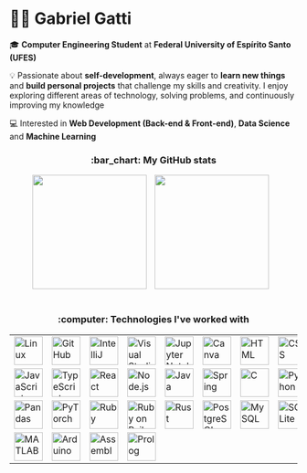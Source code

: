 # :man_technologist: Gabriel Gatti

🎓 **Computer Engineering Student** at **Federal University of Espírito Santo (UFES)**

💡 Passionate about **self-development**, always eager to **learn new things** and **build personal projects** that challenge my skills and creativity. I enjoy exploring different areas of technology, solving problems, and continuously improving my knowledge

💻 Interested in **Web Development (Back-end & Front-end)**, **Data Science** and **Machine Learning**

<div align="center">
    <h3>:bar_chart: My GitHub stats</h3>
</div>

<div align="center">
  <img
  	height="200"
  	style="padding-right: 10px;"
  	src="https://github-readme-stats.vercel.app/api?username=gabrielgatti7&show_icons=true&theme=tokyonight&include_all_commits=true" 
  />
  <img
  	height="200"
  	style="padding-right: 10px;"
  	src="https://github-readme-stats.vercel.app/api/top-langs/?username=gabrielgatti7&layout=compact&theme=tokyonight&langs_count=8" 
  />  
</div>

<br clear="both" />

<div align="center">
    <h3>:computer: Technologies I've worked with</h3>
</div>

<div align="center">
	<table>
		<tr>
			<td><img width="50" src="https://raw.githubusercontent.com/marwin1991/profile-technology-icons/refs/heads/main/icons/linux.png" alt="Linux" title="Linux"/></td>
			<td><img width="50" src="https://raw.githubusercontent.com/marwin1991/profile-technology-icons/refs/heads/main/icons/github.png" alt="GitHub" title="GitHub"/></td>
			<td><img width="50" src="https://raw.githubusercontent.com/marwin1991/profile-technology-icons/refs/heads/main/icons/intellij.png" alt="IntelliJ" title="IntelliJ"/></td>
			<td><img width="50" src="https://raw.githubusercontent.com/marwin1991/profile-technology-icons/refs/heads/main/icons/visual_studio_code.png" alt="Visual Studio Code" title="Visual Studio Code"/></td>
			<td><img width="50" src="https://raw.githubusercontent.com/marwin1991/profile-technology-icons/refs/heads/main/icons/jupyter_notebook.png" alt="Jupyter Notebook" title="Jupyter Notebook"/></td>
			<td><img width="50" src="https://raw.githubusercontent.com/marwin1991/profile-technology-icons/refs/heads/main/icons/canva.png" alt="Canva" title="Canva"/></td>
			<td><img width="50" src="https://raw.githubusercontent.com/marwin1991/profile-technology-icons/refs/heads/main/icons/html.png" alt="HTML" title="HTML"/></td>
			<td><img width="50" src="https://raw.githubusercontent.com/marwin1991/profile-technology-icons/refs/heads/main/icons/css.png" alt="CSS" title="CSS"/></td>
		</tr>
		<tr>
			<td><img width="50" src="https://raw.githubusercontent.com/marwin1991/profile-technology-icons/refs/heads/main/icons/javascript.png" alt="JavaScript" title="JavaScript"/></td>
			<td><img width="50" src="https://cdn.jsdelivr.net/gh/devicons/devicon@latest/icons/typescript/typescript-plain.svg" alt="TypeScript" title="TypeScript"/></td>   
			<td><img width="50" src="https://cdn.jsdelivr.net/gh/devicons/devicon@latest/icons/react/react-original.svg" alt="React" title="React"/></td>
			<td><img width="50" src="https://cdn.jsdelivr.net/gh/devicons/devicon@latest/icons/nodejs/nodejs-plain-wordmark.svg" alt="Node.js" title="Node.js"/></td>
			<td><img width="50" src="https://raw.githubusercontent.com/marwin1991/profile-technology-icons/refs/heads/main/icons/java.png" alt="Java" title="Java"/></td>
			<td><img width="50" src="https://cdn.jsdelivr.net/gh/devicons/devicon@latest/icons/spring/spring-original.svg" alt="Spring" title="Spring"/></td>
			<td><img width="50" src="https://raw.githubusercontent.com/marwin1991/profile-technology-icons/refs/heads/main/icons/c.png" alt="C" title="C"/></td>
			<td><img width="50" src="https://raw.githubusercontent.com/marwin1991/profile-technology-icons/refs/heads/main/icons/python.png" alt="Python" title="Python"/></td>
		</tr>
		<tr>
  			<td><img width="50" src="https://raw.githubusercontent.com/marwin1991/profile-technology-icons/refs/heads/main/icons/pandas.png" alt="Pandas" title="Pandas"/></td>
			<td><img width="50" src="https://cdn.jsdelivr.net/gh/devicons/devicon@latest/icons/pytorch/pytorch-original.svg" alt="PyTorch" title="PyTorch"/></td>
			<td><img width="50" src="https://raw.githubusercontent.com/marwin1991/profile-technology-icons/refs/heads/main/icons/ruby.png" alt="Ruby" title="Ruby"/></td>
			<td><img width="50" src="https://raw.githubusercontent.com/marwin1991/profile-technology-icons/refs/heads/main/icons/ruby_on_rails.png" alt="Ruby on Rails" title="Ruby on Rails"/></td>
			<td><img width="50" src="https://raw.githubusercontent.com/marwin1991/profile-technology-icons/refs/heads/main/icons/rust.png" alt="Rust" title="Rust"/></td>
			<td><img width="50" src="https://raw.githubusercontent.com/marwin1991/profile-technology-icons/refs/heads/main/icons/postgresql.png" alt="PostgreSQL" title="PostgreSQL"/></td>
			<td><img width="50" src="https://raw.githubusercontent.com/marwin1991/profile-technology-icons/refs/heads/main/icons/mysql.png" alt="MySQL" title="MySQL"/></td>
			<td><img width="50" src="https://raw.githubusercontent.com/marwin1991/profile-technology-icons/refs/heads/main/icons/sqlite.png" alt="SQLite" title="SQLite"/></td>          
		</tr>
		<tr>
			<td><img width="50" src="https://raw.githubusercontent.com/marwin1991/profile-technology-icons/refs/heads/main/icons/matlab.png" alt="MATLAB" title="MATLAB"/></td>
			<td><img width="50" src="https://raw.githubusercontent.com/marwin1991/profile-technology-icons/refs/heads/main/icons/arduino.png" alt="Arduino" title="Arduino"/></td>
			<td><img width="50" src="https://user-images.githubusercontent.com/5421823/62779159-4cf76880-baaa-11e9-8318-e20a1aaa913a.png" alt="Assembly" title="Assembly"/></td>
			<td><img width="50" src="https://cdn.jsdelivr.net/gh/devicons/devicon@latest/icons/prolog/prolog-original.svg" alt="Prolog" title="Prolog"/></td>
		</tr>
	</table>
</div>
